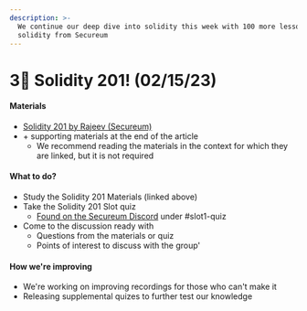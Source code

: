 ```yaml
---
description: >-
  We continue our deep dive into solidity this week with 100 more lessons about
  solidity from Secureum
---
```


# 3⃣ Solidity 201! (02/15/23)

#### Materials

* [Solidity 201 by Rajeev (Secureum)](https://secureum.substack.com/p/solidity-201)
* \+ supporting materials at the end of the article
  * We recommend reading the materials in the context for which they are linked, but it is not required

#### What to do?

* Study the Solidity 201 Materials (linked above)
* Take the Solidity 201 Slot quiz
  * [Found on the Secureum Discord](https://discord.gg/MPtBAxBw) under #slot1-quiz
* Come to the discussion ready with
  * Questions from the materials or quiz
  * Points of interest to discuss with the group'

#### How we're improving

* We're working on improving recordings for those who can't make it
* Releasing supplemental quizes to further test our knowledge

